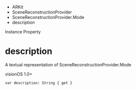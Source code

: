 

- ARKit
- SceneReconstructionProvider
- SceneReconstructionProvider.Mode
-  description 

Instance Property

# description

A textual representation of SceneReconstructionProvider.Mode

visionOS 1.0+

``` source
var description: String { get }
```

